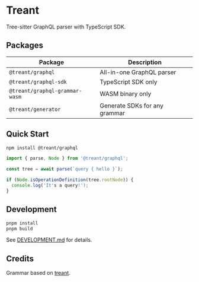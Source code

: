 # Treant

Tree-sitter GraphQL parser with TypeScript SDK.

## Packages

| Package | Description |
| ------- | ----------- |
| `@treant/graphql` | All-in-one GraphQL parser |
| `@treant/graphql-sdk` | TypeScript SDK only |
| `@treant/graphql-grammar-wasm` | WASM binary only |
| `@treant/generator` | Generate SDKs for any grammar |

## Quick Start

```bash
npm install @treant/graphql
```

```typescript
import { parse, Node } from '@treant/graphql';

const tree = await parse(`query { hello }`);

if (Node.isOperationDefinition(tree.rootNode)) {
  console.log('It's a query!');
}
```

## Development

```bash
pnpm install
pnpm build
```

See [DEVELOPMENT.md](DEVELOPMENT.md) for details.

## Credits

Grammar based on [treant](https://github.com/bkegley/treant).